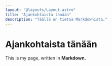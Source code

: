 ```yaml
---
layout: "@layouts/Layout.astro"
title: "Ajankohtaista tänään"
description: "Täällä on tietoa Markdownista."
---
```


# Ajankohtaista tänään

This is my page, written in **Markdown.**
